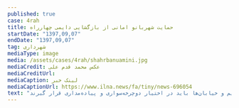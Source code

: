 ```yaml
---
published: true
case: 4rah
title: حمایت شهربانو امانی از بازگشایی دایمی چهارراه
startDate: "1397,09,07"
endDate: "1397,09,07"
tag: شهرداری
mediaType: image
media: /assets/cases/4rah/shahrbanuamini.jpg
mediaCredit: عکس محمد قدم علی
mediaCreditUrl:  
mediaCaption: لینک خبر
mediaCaptionUrl: https://www.ilna.news/fa/tiny/news-696054
text: "شهربانو امانی (عضو کمیسیون حمل و نقل و ترافیک شورای شهر تهران) با اشاره به بازگشایی مسیر عابر پیاده در تقاطع ولیعصر (عج) گفت: باید خیابان‌ها را از خودروها پس بگیریم و خیابان‌ها باید در اختیار دوچرخه‌سواری و پیاده‌مداری قرار گیرند."
---
```

